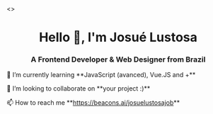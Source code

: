 <span style="background-image: url(https://unsplash.com/photos/XJXWbfSo2f0?utm_source=unsplash&utm_medium=referral&utm_content=creditShareLink)"><>
<h1 align="center">Hello 👋, I'm Josué Lustosa</h1>
<h3 align="center">A Frontend Developer & Web Designer from Brazil </h3>
<p>🌱 I’m currently learning **JavaScript (avanced), Vue.JS and +**</p>
<p>🤙 I’m looking to collaborate on **your project :)**</p>
<p>📫 How to reach me **<a href="https://beacons.ai/josuelustosajob" target="_blank" >https://beacons.ai/josuelustosajob</a>**</p>

